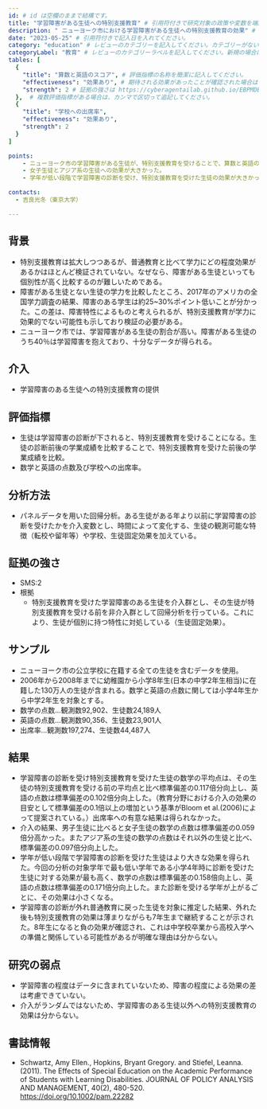 ```yaml
---
id: # id は空欄のままで結構です。
title: "学習障害がある生徒への特別支援教育" # 引用符付きで研究対象の政策や変数を端的に示す名称を記入してください。
description: " ニューヨーク市における学習障害がある生徒への特別支援教育の効果" # 引用符付きで一文以内で政策の簡単な概要を記入してください。
date: "2023-05-25" # 引用符付きで記入日を入れてください。
category: "education" # レビューのカテゴリーを記入してください。カテゴリーがない場合は新規で作成してください。その際、カテゴリを端的に示す英単語を選んでください。
categoryLabel: "教育" # レビューのカテゴリーラベルを記入してください。新規の場合はカテゴリを端的に示す名称を選んでください。
tables: [
  {
    "title": "算数と英語のスコア", # 評価指標の名称を簡潔に記入してください。
    "effectiveness": "効果あり", # 期待される効果があったことが確認された場合は"効果あり"、期待される効果がなかったり、逆効果だったことが確認された場合は"効果なし"、状況によって効果があったりなかったりする場合は"ミックス"、検出力不足や研究の不備によって結論が出せない場合は"不明" としてください。
    "strength": 2 # 証拠の強さは https://cyberagentailab.github.io/EBPMDB/sms を参照してください。
  },  # 複数評価指標がある場合は、カンマで区切って追記してください。
  {
    "title": "学校への出席率",
    "effectiveness": "効果あり",
    "strength": 2
  }
]

points:
    - ニューヨーク市の学習障害がある生徒が、特別支援教育を受けることで、算数と英語の点数があがった。
    - 女子生徒とアジア系の生徒への効果が大きかった。
    - 学年が低い段階で学習障害の診断を受け、特別支援教育を受けた生徒の効果が大きかった。

contacts:
  - 吉良光冬（東京大学）

---
```


## 背景 
- 特別支援教育は拡大しつつあるが、普通教育と比べて学力にどの程度効果があるかはほとんど検証されていない。なぜなら、障害がある生徒といっても個別性が高く比較するのが難しいためである。
- 障害がある生徒とない生徒の学力を比較したところ、2017年のアメリカの全国学力調査の結果、障害のある学生は約25~30%ポイント低いことが分かった。この差は、障害特性によるものと考えられるが、特別支援教育が学力に効果的でない可能性も示しており検証の必要がある。
- ニューヨーク市では、学習障害がある生徒の割合が高い。障害がある生徒のうち40％は学習障害を抱えており、十分なデータが得られる。

## 介入
- 学習障害のある生徒への特別支援教育の提供

## 評価指標
- 生徒は学習障害の診断が下されると、特別支援教育を受けることになる。生徒の診断前後の学業成績を比較することで、特別支援教育を受けた前後の学業成績を比較。
- 数学と英語の点数及び学校への出席率。

## 分析方法
- パネルデータを用いた回帰分析。ある生徒がある年より以前に学習障害の診断を受けたかを介入変数とし、時間によって変化する、生徒の観測可能な特徴（転校や留年等）や学校、生徒固定効果を加えている。

## 証拠の強さ
- SMS:2
- 根拠 
    - 特別支援教育を受けた学習障害のある生徒を介入群とし、その生徒が特別支援教育を受ける前を非介入群として回帰分析を行っている。これにより、生徒が個別に持つ特性に対処している（生徒固定効果）。

## サンプル
- ニューヨーク市の公立学校に在籍する全ての生徒を含むデータを使用。
- 2006年から2008年までに幼稚園から小学8年生(日本の中学2年生相当)に在籍した130万人の生徒が含まれる。数学と英語の点数に関しては小学4年生から中学2年生を対象とする。
- 数学の点数…観測数92,902、生徒数24,189人
- 英語の点数…観測数90,356、生徒数23,901人
- 出席率…観測数197,274、生徒数44,487人


## 結果
- 学習障害の診断を受け特別支援教育を受けた生徒の数学の平均点は、その生徒の特別支援教育を受ける前の平均点と比べ標準偏差の0.117倍分向上し、英語の点数は標準偏差の0.102倍分向上した。（教育分野における介入の効果の目安として標準偏差の0.1倍以上の増加という基準がBloom et al.(2006)によって提案されている。）出席率への有意な結果は得られなかった。
-  介入の結果、男子生徒に比べると女子生徒の数学の点数は標準偏差の0.059倍分高かった。またアジア系の生徒の数学の点数はそれ以外の生徒と比べ、標準偏差の0.097倍分向上した。
- 学年が低い段階で学習障害の診断を受けた生徒はより大きな効果を得られた。今回の分析の対象学年で最も低い学年である小学4年時に診断を受けた生徒に対する効果が最も高く、数学の点数は標準偏差の0.158倍向上し、英語の点数は標準偏差の0.171倍分向上した。また診断を受ける学年が上がるごとに、その効果は小さくなる。
- 学習障害の診断が外れ普通教育に戻った生徒を対象に推定した結果、外れた後も特別支援教育の効果は薄まりながらも7年生まで継続することが示された。8年生になると負の効果が確認され、これは中学校卒業から高校入学への準備と関係している可能性があるが明確な理由は分からない。


## 研究の弱点
- 学習障害の程度はデータに含まれていないため、障害の程度による効果の差は考慮できていない。
- 介入がランダムではないため、学習障害のある生徒以外への特別支援教育の効果は分からない。
## 書誌情報
- Schwartz, Amy Ellen.,  Hopkins, Bryant Gregory. and Stiefel, Leanna. (2011). The Effects of Special Education on the Academic Performance of Students with Learning Disabilities. JOURNAL OF POLICY ANALYSIS AND MANAGEMENT, 40(2), 480-520. https://doi.org/10.1002/pam.22282 
